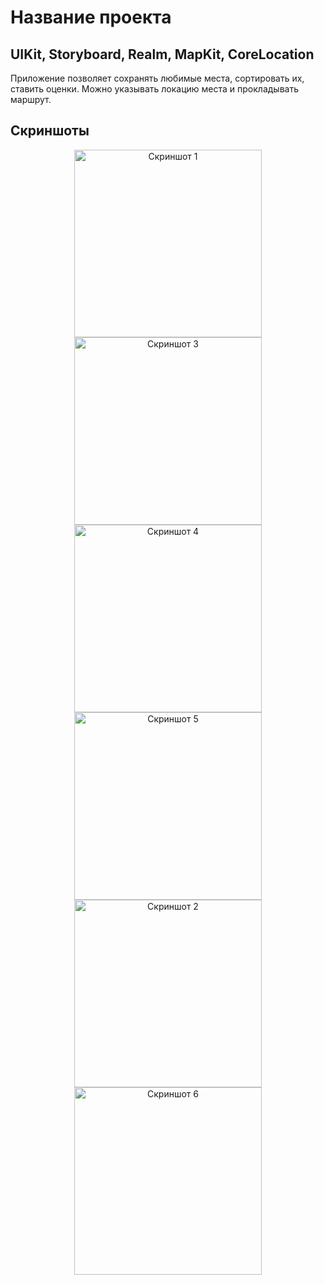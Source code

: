 
# Название проекта
## UIKit, Storyboard, Realm, MapKit, CoreLocation
Приложение позволяет сохранять любимые места, сортировать их, ставить оценки. Можно указывать локацию места и прокладывать маршрут.

## Скриншоты

<p align="center">
  <img src="screenshots/1.png" width="300" alt="Скриншот 1">
  <img src="screenshots/3.png" width="300" alt="Скриншот 3">
  <img src="screenshots/4.png" width="300" alt="Скриншот 4">
  <img src="screenshots/5.png" width="300" alt="Скриншот 5">
  <img src="screenshots/2.png" width="300" alt="Скриншот 2">
  <img src="screenshots/6.png" width="300" alt="Скриншот 6">
</p>

